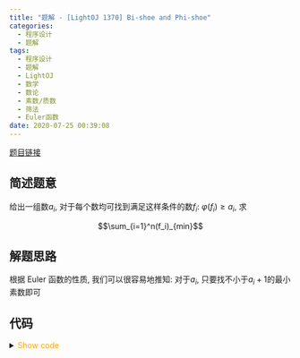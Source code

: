 ```yaml
---
title: "题解 - [LightOJ 1370] Bi-shoe and Phi-shoe"
categories:
  - 程序设计
  - 题解
tags:
  - 程序设计
  - 题解
  - LightOJ
  - 数学
  - 数论
  - 素数/质数
  - 筛法
  - Euler函数
date: 2020-07-25 00:39:08
---
```


[题目链接](https://vjudge.net/problem/LightOJ-1341/origin)

<!-- more -->

## 简述题意

给出一组数$a_i$, 对于每个数均可找到满足这样条件的数$f_i$: $\varphi(f_i)\geqslant a_i$, 求

$$\sum_{i=1}^n(f_i)_{min}$$

## 解题思路

根据 Euler 函数的性质, 我们可以很容易地推知: 对于$a_i$, 只要找不小于$a_i+1$的最小素数即可

## 代码

<details>
<summary><font color='orange'>Show code</font></summary>

```cpp
/*
 * @Author: Tifa
 * @LastEditTime: 2020-07-25 00:39:08
 * @Description: LightOJ 1370
 */

#include <cmath>

#include <cstdio>
const int N = 1e6 + 5;
bool vis[N];
int  main() {
  for (int i = 2; i * i < N; ++i)
    if (!vis[i])
      for (int j = i * i; j < N; j += i) vis[j] = 1;
  int kase;
  scanf("%d", &kase);
  for (int cnt = 1; cnt <= kase; ++cnt) {
    int n, _;
    scanf("%d", &n);
    int64_t tot = 0;
    while (n--) {
      scanf("%d", &_);
      while (vis[++_]);
      tot += _;
    }
    printf("Case %d: %lld Xukha\n", cnt, tot);
  }
}
```

</details>
